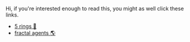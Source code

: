 Hi, if you're interested enough to read this, you might as well click these links.
- [5 rings 🧿](https://en.wikipedia.org/wiki/The_Book_of_Five_Rings) 
- [fractal agents 🌎](https://www.lesswrong.com/posts/i3BTagvt3HbPMx6PN/embedded-agency-full-text-version)
